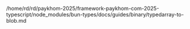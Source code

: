 /home/rd/rd/paykhom-2025/framework-paykhom-com-2025-typescript/node_modules/bun-types/docs/guides/binary/typedarray-to-blob.md